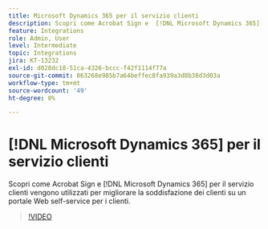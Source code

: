 ```yaml
---
title: Microsoft Dynamics 365 per il servizio clienti
description: Scopri come Acrobat Sign e  [!DNL Microsoft Dynamics 365] per il servizio clienti vengono utilizzati per migliorare la soddisfazione dei clienti su un portale Web self-service per i clienti
feature: Integrations
role: Admin, User
level: Intermediate
topic: Integrations
jira: KT-13232
exl-id: d028dc18-51ca-4326-bccc-f42f1114f77a
source-git-commit: 063268e985b7a64beffec8fa939a3d8b38d3d03a
workflow-type: tm+mt
source-wordcount: '49'
ht-degree: 0%

---
```


# [!DNL Microsoft Dynamics 365] per il servizio clienti

Scopri come Acrobat Sign e [!DNL Microsoft Dynamics 365] per il servizio clienti vengono utilizzati per migliorare la soddisfazione dei clienti su un portale Web self-service per i clienti.

>[!VIDEO](https://video.tv.adobe.com/v/3445981?quality=12&learn=on&hidetitle=true&captions=ita)
